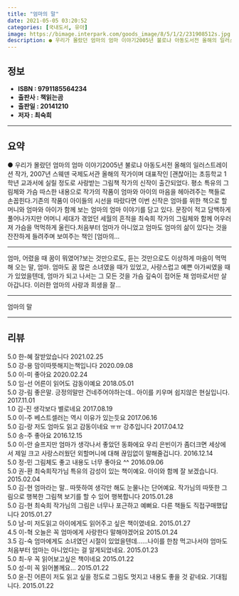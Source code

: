 ```yaml
---
title: "엄마의 말"
date: 2021-05-05 03:20:52
categories: [국내도서, 유아]
image: https://bimage.interpark.com/goods_image/8/5/1/2/231908512s.jpg
description: ● 우리가 몰랐던 엄마의 엄마 이야기2005년 불로냐 아동도서전 올해의 일러스트레이션 작가, 2007년 스웨덴 국제도서관 올해의 작가이며 대표작인 [괜찮아]는 초등학교 1학년 교과서에 실릴 정도로 사랑받는 그림책 작가의 신작이 출간되었다. 평소 특유의 그림체와 가슴 따스한 내용으로 작
---
```


## **정보**

- **ISBN : 9791185564234**
- **출판사 : 책읽는곰**
- **출판일 : 20141210**
- **저자 : 최숙희**

------



## **요약**

●  우리가 몰랐던 엄마의 엄마 이야기2005년 불로냐 아동도서전 올해의 일러스트레이션 작가, 2007년 스웨덴 국제도서관 올해의 작가이며 대표작인 [괜찮아]는 초등학교 1학년 교과서에 실릴 정도로 사랑받는 그림책 작가의 신작이 출간되었다. 평소 특유의 그림체와 가슴 따스한 내용으로 작가의 작품이 엄마와 아이의 마음을 헤아려주는 책들로 손꼽힌다.기존의 작품이 아이들의 시선을 따랐다면 이번 신작은 엄마를 위한 책으로 할머니와 엄마와 아이가 함께 보는 엄마의 엄마 이야기를 담고 있다. 문장이 적고 담백하게 풀어나가지만 어머니 세대가 겪었던 세월의 흔적을 최숙희 작가의 그림체와 함께 어우러져 가슴을 먹먹하게 울린다.처음부터 엄마가 아니었고 엄마도 엄마의 삶이 있다는 것을 잔잔하게 들려주며 보여주는 책인 [엄마의...

------

엄마, 어렸을 때 꿈이 뭐였어?보는 것만으로도, 듣는 것만으로도 이상하게 마음이 먹먹해 오는 말, 엄마. 엄마도 꿈 많은 소녀였을 때가 있었고, 사랑스럽고 예쁜 아가씨였을 때가 있었을텐데, 엄마가 되고 나서는 그 모든 것을 가슴 깊숙이 접어둔 채 엄마로서만 살아갑니다. 이러한 엄마의 사랑과 희생을 잘... 

------


엄마의 말 

------


## **리뷰** 

5.0 한-혜 잘받았습니다 2021.02.25 <br/>5.0 강-용 맘이따뜻해지는책입니다 2020.09.08 <br/>5.0 이-미 좋아요 2020.02.24 <br/>5.0 임-선 어른이 읽어도 감동이예요 2018.05.01 <br/>5.0 강-림 좋은말. 긍정의말만 건네주어야하는데..
아이를 키우며 쉽지않은 현실입니다. 2017.11.01 <br/>1.0 김-진 생각보다 별로네요 2017.08.19 <br/>5.0 이-주 베스트셀러는 역시 이유가 있는듯요 2017.06.16 <br/>5.0 김-랑 저도 엄마도 읽고 감동이네요 ㅠㅠ 강추입니다  2017.04.12 <br/>5.0 송-주 좋아요 2016.12.15 <br/>5.0 이-안 슬프지만 엄마가 생각나서 좋았던 동화에요
우리 은빈이가 좀더크면 세상에서 제일 크고 사랑스러웠던 외할머니에 대해 끊임없이 말해줄겁니다. 2016.12.14 <br/>5.0 정-민 그림체도 좋고 내용도 너무 좋아요 ^^  2016.09.06 <br/>5.0 권-환 최숙희작가님 특유의 감성이 있는 책이예요. 아이와 함께 잘 보겠습니다. 2015.02.04 <br/>5.0 김-현 엄마라는 말.. 따뜻하여 생각만 해도 눈물나는 단어예요. 작가님의 따뜻한 그림으로 행복한 그림책 보기를 할 수 있어 행복합니다 2015.01.28 <br/>5.0 김-현 최숙희 작가님의 그림은 너무나 포근하고 예뻐요. 다른 책들도 직접구매했답니다 2015.01.27 <br/>5.0 남-미 저도읽고 아이에게도 읽어주고 싶은 책이였네요. 2015.01.27 <br/>4.5 이-혁 오늘은 꼭 엄마에게 사랑한다 말해야겠어요 2015.01.24 <br/>3.5 김-숙 엄마에게도 소녀였던 시절이 있었을텐데......나이를 한참 먹고나서야 엄마도 처음부터 엄마는 아니었다는 걸 알게되었네요. 2015.01.23 <br/>5.0 최-우 꼭 읽어보고싶은 책이네요 2015.01.22 <br/>5.0 성-미 꼭 읽어볼께요... 2015.01.22 <br/>5.0 윤-진 어른이 저도 읽고 싶을 정도로 그림도 멋지고 내용도 좋을 것 같네요. 기대됩니다. 2015.01.22 <br/>